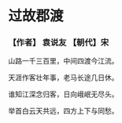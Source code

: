 # 过故郡渡

### 【作者】 袁说友     【朝代】宋

山路一千三百里，中间四渡今江流。

天涯作客壮年事，老马长途几日休。

谁知江深念归客，日向峨岷无尽头。

举首白云天共远，四方上下与同愁。
